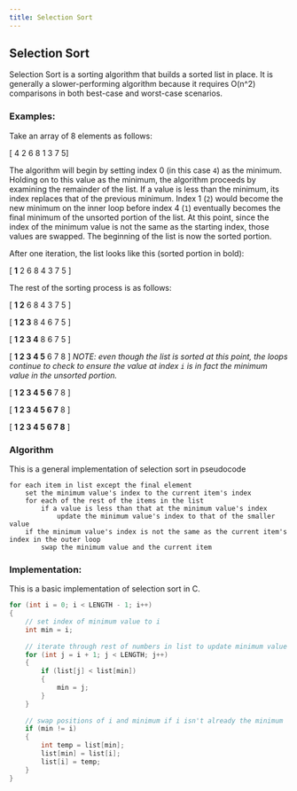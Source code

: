 ```yaml
---
title: Selection Sort
---
```

## Selection Sort

Selection Sort is a sorting algorithm that builds a sorted list in place. It is generally a slower-performing algorithm because it requires O(n^2) comparisons in both best-case and worst-case scenarios.

### Examples:

Take an array of 8 elements as follows:

[ 4 2 6 8 1 3 7 5]

The algorithm will begin by setting index 0 (in this case ```4```) as the minimum. Holding on to this value as the minimum, the algorithm proceeds by examining the remainder of the list. If a value is less than the minimum, its index replaces that of the previous minimum. Index 1 (```2```) would become the new minimum on the inner loop before index 4 (```1```) eventually becomes the final minimum of the unsorted portion of the list. At this point, since the index of the minimum value is not the same as the starting index, those values are swapped. The beginning of the list is now the sorted portion.

After one iteration, the list looks like this (sorted portion in bold):

[ __1__ 2 6 8 4 3 7 5 ]

The rest of the sorting process is as follows:

[ __1 2__ 6 8 4 3 7 5 ]

[ __1 2 3__ 8 4 6 7 5 ]

[ __1 2 3 4__ 8 6 7 5 ]

[ __1 2 3 4 5__ 6 7 8 ] _NOTE: even though the list is sorted at this point, the loops continue to check to ensure the value at index ```i``` is in fact the minimum value in the unsorted portion._

[ __1 2 3 4 5 6__ 7 8 ]

[ __1 2 3 4 5 6 7__ 8 ]

[ __1 2 3 4 5 6 7 8__ ]

### Algorithm
This is a general implementation of selection sort in pseudocode
```
for each item in list except the final element
    set the minimum value's index to the current item's index
    for each of the rest of the items in the list
        if a value is less than that at the minimum value's index
            update the minimum value's index to that of the smaller value
    if the minimum value's index is not the same as the current item's index in the outer loop
        swap the minimum value and the current item
```

### Implementation:
This is a basic implementation of selection sort in C.

```c
for (int i = 0; i < LENGTH - 1; i++)
{
	// set index of minimum value to i
    int min = i;
    
    // iterate through rest of numbers in list to update minimum value if necessary
    for (int j = i + 1; j < LENGTH; j++)
    {
        if (list[j] < list[min])
        {
            min = j;
        }
    }
    
    // swap positions of i and minimum if i isn't already the minimum
    if (min != i)
    {
        int temp = list[min];
        list[min] = list[i];
        list[i] = temp;
    }
}
```